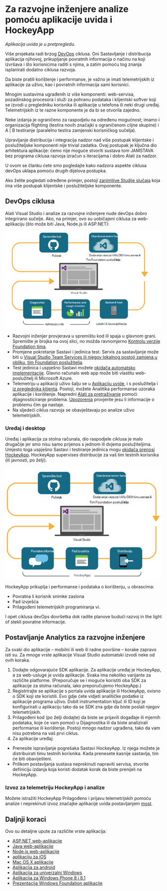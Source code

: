 <properties
    pageTitle="Analytics za razvojne inženjere"
    description="DevOps s Visual Studio, uvida aplikacije i HockeyApp"
    authors="alancameronwills"
    services="application-insights"
    documentationCenter=""
    manager="douge"/>

<tags
    ms.service="application-insights"
    ms.workload="tbd"
    ms.tgt_pltfrm="ibiza"
    ms.devlang="na"
    ms.topic="article" 
    ms.date="05/18/2016"
    ms.author="awills"/>

# <a name="developer-analytics-with-application-insights-and-hockeyapp"></a>Za razvojne inženjere analize pomoću aplikacije uvida i HockeyApp

*Aplikacija uvida je u pretpregledu.*

Više projekata radi brzog [DevOps](https://en.wikipedia.org/wiki/DevOps) ciklusa. Oni Sastavljanje i distribucija aplikacija njihovoj, prikupljanje povratnih informacija o načinu na koji izvršava i što korisnicima raditi s njima, a zatim pomoću tog znanja isplanirati dodatno ciklusa razvoja. 

Da biste pratili korištenje i performanse, je važno je imati telemetrijskih iz aplikacije za uživo, kao i povratnih informacija sami korisnici. 

Mnogim sustavima ugrađenih iz više komponenti: web-servisa, pozadinskog procesora i služi za pohranu podataka i klijentski softver koji se izvodi u pregledniku korisnika ili aplikacije u telefona ili neki drugi uređaj. Telemetrijskih iz te razne komponente je da bi se otvorila zajedno.

Neke izdanja je ograničeno za raspodjelu na određenu mogućnost; imamo i organizacija flighting (testira novih značajki s ograničenom ciljne skupine) i A | B testiranje (paralelno testira zamjenski korisničkog sučelja).

Upravljanje distribucija i integracija nadzor nad više postupak klijentske i poslužiteljske komponenti nije trivial zadatka. Ovaj postupak je ključna dio arhitektura aplikacije: ćemo nije moguće stvoriti sustava tom JAMSTAVA bez programa ciklusa razvoja izračun s iteracijama i dobro Alati za nadzor.

U ovom se članku ćete smo pogledajte kako nadzora aspekte ciklusa devOps uklapa pomoću drugih dijelova postupka. 

Ako želite pogledati određene primjer, postoji [zanimljive Studije slučaja](http://aka.ms/mydrivingdocs) koja ima više postupak klijentske i poslužiteljske komponente.

## <a name="a-devops-cycle"></a>DevOps ciklusa

Alati Visual Studio i analize za razvojne inženjere nude devOps dobro integrirano sučelje. Ako, na primjer, ovo su uobičajeni ciklusa za web-aplikaciju (što može biti Java, Node.js ili ASP.NET):

![Web app devops ciklusa](./media/app-insights-developer-analytics/040.png)

* Razvojni inženjer provjerava u spremištu kod ili spaja u glavnom grani. Spremište je brojka na ovoj slici, no možda ravnomjerno [Kontrolu verzije Foundation tima](https://www.visualstudio.com/docs/tfvc/overview).
* Promjene pokretanje Sastavi i jedinica test. Servis za sastavljanje može biti u [Visual Studio Team Services ili njegov lokalnog postoji zamjena u obliku, tim Foundation poslužitelja](https://www.visualstudio.com/docs/vsts-tfs-overview). 
* Test jedinica i uspješno Sastavi možete [okidača automatsko implementacije](https://www.visualstudio.com/docs/release/author-release-definition/more-release-definition). Glavno računalo web app može biti vlastitu web-poslužitelj ili Microsoft Azure. 
* Telemetriju u aplikaciji uživo šalju se u [Aplikaciju uvide](app-insights-overview.md), i s poslužitelja i [iz preglednika klijenta](app-insights-javascript.md). Postoji, možete Analitika performanse uzoraka aplikacije i korištenje. Napredni [Alati za pretraživanje](app-insights-analytics.md) pomoći dijagnosticiranje problema. [Upozorenja](app-insights-alerts.md) provjerite jesu li informacije o problemu čim ga nastaje. 
* Na sljedeći ciklus razvoja se obavještavaju po analize uživo telemetrijskih.

### <a name="device-and-desktop-apps"></a>Uređaj i desktop

Uređaj i aplikacija za stolna računala, dio raspodjele ciklusa je malo drugačije jer smo nisu samo prijenos s jednom ili dvjema poslužiteljima. Umjesto toga uspješno Sastavi i testiranje jedinica mogu [okidača prenosi HockeyApp](https://support.hockeyapp.net/kb/third-party-bug-trackers-services-and-webhooks/how-to-use-hockeyapp-with-visual-studio-team-services-vsts-or-team-foundation-server-tfs). HockeyApp supervises distribucije za vaš tim testnih korisnika (ili javnosti, po želji). 


![Uređaj devops ciklusa](./media/app-insights-developer-analytics/030.png)

HockeyApp prikuplja i performanse i podataka o korištenju, u obrascima:

* Povratna li korisnik snimke zaslona
* Pad izvješća
* Prilagođeni telemetrijskih programiranja vi.

I opet ciklusa devOps dovršetka dok radite planove budući razvoj in the light of stekli povratne informacije.


## <a name="setting-up-developer-analytics"></a>Postavljanje Analytics za razvojne inženjere

Za svaki dio aplikacije – mobilni ili web ili radne površine – korake zapravo isti su. Za mnoge vrste aplikacije Visual Studio automatski izvodi neke od ovih koraka.

1. Dodajte odgovarajuće SDK aplikacije. Za aplikacije uređaj je HockeyApp, a za web-usluge je uvida aplikacije. Svaka ima nekoliko varijante za različite platforme. (Preporučuje se i moguće koristiti oba SDK za aplikacije za stolna računala, iako preporučujemo HockeyApp.)
2. Registrirajte se aplikacije s portala uvida aplikacije ili HockeyApp, ovisno o SDK koji ste koristili. Evo gdje ćete vidjeti analitičke podatke iz aplikacije programa uživo. Dobit instrumentation ključ ili ID koji je konfigurirati u aplikaciju tako da se SDK zna gdje da biste poslali njegov telemetrijskih.
3. Prilagođeni kod (po želji dodajte) da biste se prijavili događaje ili mjernih podataka, koje će vam pomoći u Dijagnostika ili da biste analizirali performanse ili korištenje. Postoji mnogo nadzor ugrađena, tako da vam nisu potrebna na vaš prvi ciklus.
3. Za aplikacije uređaj:
 * Prenesite ispravljanje pogrešaka Sastavi HockeyApp. Iz njega možete je distribuirati timu testnih korisnika. Kada prenesete kasnije sastavlja, tim će biti obaviješteni.
 * Prilikom postavljanja sustava neprekinuti napraviti servisa, stvorite definiciju izdanja koja koristi dodatak korak da biste prenijeli na HockeyApp.

### <a name="analytics-and-export-for-hockeyapp-telemetry"></a>Izvoz za telemetriju HockeyApp i analize

Možete istražiti HockeyApp Prilagođeno i prijavu telemetrijskih pomoću analize i neprekinuti izvoz značajke aplikacije uvida postavljanjem [most](app-insights-hockeyapp-bridge-app.md).



## <a name="next-steps"></a>Daljnji koraci
 
Ovo su detaljne upute za različite vrste aplikacija:

* [ASP.NET web-aplikacije](app-insights-asp-net.md) 
* [Java web-aplikacije](app-insights-java-get-started.md)
* [Node.js web-aplikacije](https://github.com/Microsoft/ApplicationInsights-node.js)
* [aplikaciju za iOS](https://support.hockeyapp.net/kb/client-integration-ios-mac-os-x-tvos/hockeyapp-for-ios)
* [Mac OS X aplikacije](https://support.hockeyapp.net/kb/client-integration-ios-mac-os-x-tvos/hockeyapp-for-mac-os-x)
* [Aplikacija za android](https://support.hockeyapp.net/kb/client-integration-android/hockeyapp-for-android-sdk)
* [Aplikacija za univerzalni Windows](https://support.hockeyapp.net/kb/client-integration-windows-and-windows-phone/how-to-create-an-app-for-uwp)
* [Aplikacija za Windows Phone 8 i 8.1](https://support.hockeyapp.net/kb/client-integration-windows-and-windows-phone/hockeyapp-for-windows-phone-silverlight-apps-80-and-81)
* [Prezentacija Windows Foundation aplikacije](https://support.hockeyapp.net/kb/client-integration-windows-and-windows-phone/hockeyapp-for-windows-wpf-apps)


